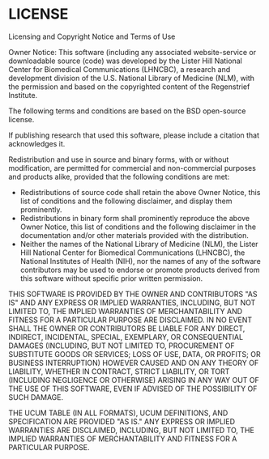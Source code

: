 # LICENSE

Licensing and Copyright Notice and Terms of Use

Owner Notice: This software (including any associated website-service or
downloadable source (code) was developed by the Lister Hill National Center
for Biomedical Communications (LHNCBC), a research and development division
of the U.S. National Library of Medicine (NLM), with the permission and based
on the copyrighted content of the Regenstrief Institute.

The following terms and conditions are based on the BSD open-source license.

If publishing research that used this software, please include a citation that
acknowledges it.

Redistribution and use in source and binary forms, with or without modification,
are permitted for commercial and non-commercial purposes and products alike,
provided that the following conditions are met:

  * Redistributions of source code shall retain the above Owner Notice, this
  list of conditions and the following disclaimer, and display them prominently.
  * Redistributions in binary form shall prominently reproduce the above Owner
  Notice, this list of conditions and the following disclaimer in the
  documentation and/or other materials provided with the distribution.
  * Neither the names of the National Library of Medicine (NLM), the Lister
  Hill National Center for Biomedical Communications (LHNCBC), the National
  Institutes of Health (NIH), nor the names of any of the software contributors
  may be used to endorse or promote products derived from this software without
  specific prior written permission.

THIS SOFTWARE IS PROVIDED BY THE OWNER AND CONTRIBUTORS "AS IS" AND ANY EXPRESS
OR IMPLIED WARRANTIES, INCLUDING, BUT NOT LIMITED TO, THE IMPLIED WARRANTIES OF
MERCHANTABILITY AND FITNESS FOR A PARTICULAR PURPOSE ARE DISCLAIMED. IN NO EVENT
SHALL THE OWNER OR CONTRIBUTORS BE LIABLE FOR ANY DIRECT, INDIRECT, INCIDENTAL,
SPECIAL, EXEMPLARY, OR CONSEQUENTIAL DAMAGES (INCLUDING, BUT NOT LIMITED TO,
PROCUREMENT OF SUBSTITUTE GOODS OR SERVICES; LOSS OF USE, DATA, OR PROFITS; OR
BUSINESS INTERRUPTION) HOWEVER CAUSED AND ON ANY THEORY OF LIABILITY, WHETHER
IN CONTRACT, STRICT LIABILITY, OR TORT (INCLUDING NEGLIGENCE OR OTHERWISE)
ARISING IN ANY WAY OUT OF THE USE OF THIS SOFTWARE, EVEN IF ADVISED OF THE
POSSIBILITY OF SUCH DAMAGE.

THE UCUM TABLE (IN ALL FORMATS), UCUM DEFINITIONS, AND SPECIFICATION ARE
PROVIDED "AS IS." ANY EXPRESS OR IMPLIED WARRANTIES ARE DISCLAIMED, INCLUDING,
BUT NOT LIMITED TO, THE IMPLIED WARRANTIES OF MERCHANTABILITY AND FITNESS FOR A
PARTICULAR PURPOSE.